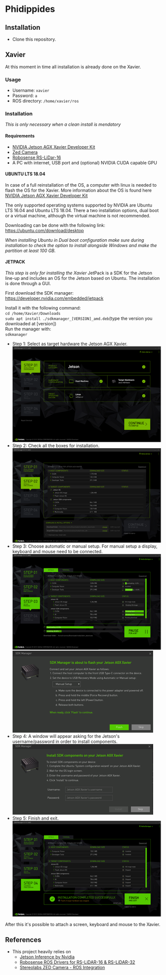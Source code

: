 # Phidippides


## Installation
- Clone this repository.

## Xavier
At this moment in time all installation is already done on the Xavier.

### Usage
- Username: `xavier`
- Password: `a`
- ROS directory: `/home/xavier/ros`

### Installation
_This is only necessary when a clean install is mendatory_ 
#### Requirements
- [NVIDIA Jetson AGX Xavier Developer Kit](https://developer.nvidia.com/embedded/jetson-agx-xavier-developer-kit%20%20%20)
- [Zed Camera](https://www.stereolabs.com/)
- [Robosense RS-LiDar-16](https://www.robosense.ai/en/rslidar/RS-LiDAR-16)
- A PC with internet, USB port and (optional) NVIDIA CUDA capable GPU

#### UBUNTU LTS 18.04
In case of a full reinstallation of the OS, a computer with linux is needed to flash the OS for the Xavier.
More information about the OS is found here [NVIDIA Jetson AGX Xavier Developer Kit](https://developer.nvidia.com/embedded/jetson-agx-xavier-developer-kit%20%20%20)

The only supported operating systems supported by NVIDIA are Ubuntu LTS 16.04 and Ubuntu LTS 18.04.
There a two installation options, dual boot or a virtual machine, although the virtual machine is not recommended.

Downloading can be done with the following link: https://ubuntu.com/download/desktop

_When installing Ubuntu in Dual boot configuration make sure during installation to check the option to install alongside Windows and make the partition at least 100 GB._

#### JETPACK
_This step is only for installing the Xavier_
JetPack is a SDK for the Jetson line-up and includes an OS for the Jetson based on Ubuntu. 
The installation is done through a GUI.

First download the SDK manager: https://developer.nvidia.com/embedded/jetpack

Install it with the following command:  
`cd /home/Xavier/Downloads`  
`sudo apt install ./sdkmanager_[VERSION]_amd.deb`(type the version you downloaded at [version])  
Run the manager with:  
`sdkmanager`

- Step 1: Select as target hardware the Jetson AGX Xavier.
  ![gui-step1.png](assets/gui-step1.png)
- Step 2: Check all the boxes for installation.  
  ![gui-step2.png](assets/gui-step2.png)
- Step 3: Choose automatic or manual setup. For manual setup a display, keyboard and mouse need to be connected.
  ![gui-step3.png](assets/gui-step3.png)  
  ![gui-step4.png](assets/gui-step4.png)
- Step 4: A window will appear asking for the Jetson's username/password in order to install components.
  ![gui-step5.png](assets/gui-step5.png)
- Step 5: Finish and exit.  
  ![gui-step6.png](assets/gui-step6.png)

After this it's possible to attach a screen, keyboard and mouse to the Xavier.

## References
- This project heavily relies on 
  - [Jetson Inference by Nvidia](https://github.com/dusty-nv/jetson-inference)
  - [Robosense ROS Drivers for RS-LiDAR-16 & RS-LiDAR-32](https://github.com/CPFL/robosense)
  - [Stereolabs ZED Camera - ROS Integration](https://github.com/stereolabs/zed-ros-wrapper)

